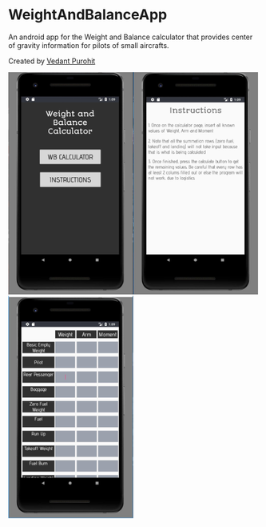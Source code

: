 # WeightAndBalanceApp
An android app for the Weight and Balance calculator that provides center of gravity information for pilots of small aircrafts.

Created by [Vedant Purohit](https://github.com/vedantpurohit99)

<img src="https://github.com/vedantpurohit99/WeightAndBalanceApp/blob/master/Images/Home%20Page.JPG" width="250" height="444"><img src="https://github.com/vedantpurohit99/WeightAndBalanceApp/blob/master/Images/Instructions%20Page.JPG" width="250" height="444"><img src="https://github.com/vedantpurohit99/WeightAndBalanceApp/blob/master/Images/Table%20Page.JPG" width="250" height="444">

